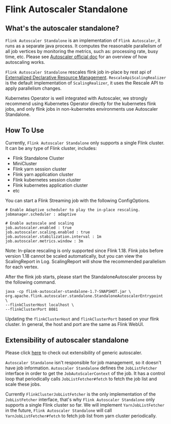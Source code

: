 # Flink Autoscaler Standalone

## What's the autoscaler standalone?

`Flink Autoscaler Standalone` is an implementation of `Flink Autoscaler`, it runs as 
a separate java process. It computes the reasonable parallelism of all job vertices 
by monitoring the metrics, such as: processing rate, busy time, etc. Please see 
[Autoscaler official doc](https://nightlies.apache.org/flink/flink-kubernetes-operator-docs-main/docs/custom-resource/autoscaler/) 
for an overview of how autoscaling works.

`Flink Autoscaler Standalone` rescales flink job in-place by rest api of 
[Externalized Declarative Resource Management](https://nightlies.apache.org/flink/flink-docs-master/docs/deployment/elastic_scaling/#externalized-declarative-resource-management).
`RescaleApiScalingRealizer` is the default implementation of `ScalingRealizer`, 
it uses the Rescale API to apply parallelism changes.

Kubernetes Operator is well integrated with Autoscaler, we strongly recommend using 
Kubernetes Operator directly for the kubernetes flink jobs, and only flink jobs in 
non-kubernetes environments use Autoscaler Standalone.

## How To Use

Currently, `Flink Autoscaler Standalone` only supports a single Flink cluster.
It can be any type of Flink cluster, includes: 

- Flink Standalone Cluster
- MiniCluster
- Flink yarn session cluster
- Flink yarn application cluster
- Flink kubernetes session cluster
- Flink kubernetes application cluster
- etc

You can start a Flink Streaming job with the following ConfigOptions.

```
# Enable Adaptive scheduler to play the in-place rescaling.
jobmanager.scheduler : adaptive

# Enable autoscale and scaling
job.autoscaler.enabled : true
job.autoscaler.scaling.enabled : true
job.autoscaler.stabilization.interval : 1m
job.autoscaler.metrics.window : 3m
```

Note: In-place rescaling is only supported since Flink 1.18. Flink jobs before version 
1.18 cannot be scaled automatically, but you can view the ScalingReport in Log. 
ScalingReport will show the recommended parallelism for each vertex.

After the flink job starts, please start the StandaloneAutoscaler process by the 
following command. 

```
java -cp flink-autoscaler-standalone-1.7-SNAPSHOT.jar \
org.apache.flink.autoscaler.standalone.StandaloneAutoscalerEntrypoint \
--flinkClusterHost localhost \
--flinkClusterPort 8081
```

Updating the `flinkClusterHost` and `flinkClusterPort` based on your flink cluster. 
In general, the host and port are the same as Flink WebUI.

## Extensibility of autoscaler standalone

Please click [here](../flink-autoscaler/README.md) to check out extensibility of generic autoscaler.

`Autoscaler Standalone` isn't responsible for job management, so it doesn't have job information.
`Autoscaler Standalone` defines the `JobListFetcher` interface in order to get the 
`JobAutoScalerContext` of the job. It has a control loop that periodically calls 
`JobListFetcher#fetch` to fetch the job list and scale these jobs.

Currently `FlinkClusterJobListFetcher` is the only implementation of the `JobListFetcher` 
interface, that's why `Flink Autoscaler Standalone` only supports a single Flink cluster so far.
We will implement `YarnJobListFetcher` in the future, `Flink Autoscaler Standalone` will call 
`YarnJobListFetcher#fetch` to fetch job list from yarn cluster periodically.
